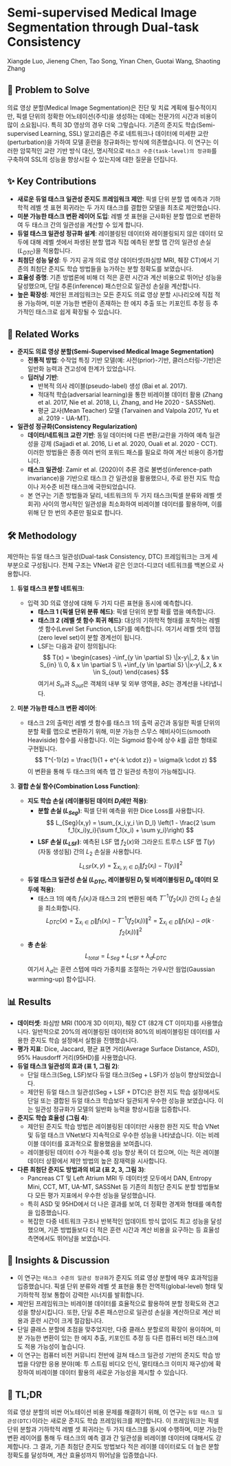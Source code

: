 # Semi-supervised Medical Image Segmentation through Dual-task Consistency

Xiangde Luo, Jieneng Chen, Tao Song, Yinan Chen, Guotai Wang, Shaoting Zhang

## 🧩 Problem to Solve

의료 영상 분할(Medical Image Segmentation)은 진단 및 치료 계획에 필수적이지만, 픽셀 단위의 정확한 어노테이션(주석)을 생성하는 데에는 전문가의 시간과 비용이 많이 소요됩니다. 특히 3D 영상의 경우 더욱 그렇습니다. 기존의 준지도 학습(Semi-supervised Learning, SSL) 알고리즘은 주로 네트워크나 데이터에 미세한 교란(perturbation)을 가하여 모델 훈련을 정규화하는 방식에 의존했습니다. 이 연구는 이러한 암묵적인 교란 기반 방식 대신, 명시적으로 `태스크 수준(task-level)의 정규화`를 구축하여 SSL의 성능을 향상시킬 수 있는지에 대한 질문을 던집니다.

## ✨ Key Contributions

* **새로운 듀얼 태스크 일관성 준지도 프레임워크 제안**: 픽셀 단위 분할 맵 예측과 기하학적 레벨 셋 표현 회귀라는 두 가지 태스크를 결합한 모델을 최초로 제안했습니다.
* **미분 가능한 태스크 변환 레이어 도입**: 레벨 셋 표현을 근사화된 분할 맵으로 변환하여 두 태스크 간의 일관성을 계산할 수 있게 합니다.
* **듀얼 태스크 일관성 정규화 설계**: 레이블링된 데이터와 레이블링되지 않은 데이터 모두에 대해 레벨 셋에서 파생된 분할 맵과 직접 예측된 분할 맵 간의 일관성 손실($L_{DTC}$)을 적용합니다.
* **최첨단 성능 달성**: 두 가지 공개 의료 영상 데이터셋(좌심방 MRI, 췌장 CT)에서 기존의 최첨단 준지도 학습 방법들을 능가하는 분할 정확도를 보였습니다.
* **효율성 증명**: 기존 방법론에 비해 더 적은 훈련 시간과 계산 비용으로 뛰어난 성능을 달성했으며, 단일 추론(inference) 패스만으로 일관성 손실을 계산합니다.
* **높은 확장성**: 제안된 프레임워크는 모든 준지도 의료 영상 분할 시나리오에 직접 적용 가능하며, 미분 가능한 변환이 존재하는 한 에지 추출 또는 키포인트 추정 등 추가적인 태스크로 쉽게 확장될 수 있습니다.

## 📎 Related Works

* **준지도 의료 영상 분할(Semi-Supervised Medical Image Segmentation)**
  * **전통적 방법**: 수작업 특징 기반 모델(예: 사전(prior)-기반, 클러스터링-기반)은 일반화 능력과 견고성에 한계가 있었습니다.
  * **딥러닝 기반**:
    * 반복적 의사 레이블(pseudo-label) 생성 (Bai et al. 2017).
    * 적대적 학습(adversarial learning)을 통한 비레이블 데이터 활용 (Zhang et al. 2017, Nie et al. 2018, Li, Zhang, and He 2020 - SASSNet).
    * 평균 교사(Mean Teacher) 모델 (Tarvainen and Valpola 2017, Yu et al. 2019 - UA-MT).
* **일관성 정규화(Consistency Regularization)**
  * **데이터/네트워크 교란 기반**: 동일 데이터에 다른 변환/교란을 가하여 예측 일관성을 강제 (Sajjadi et al. 2016, Li et al. 2020, Ouali et al. 2020 - CCT). 이러한 방법들은 종종 여러 번의 포워드 패스를 필요로 하여 계산 비용이 증가합니다.
  * **태스크 일관성**: Zamir et al. (2020)이 추론 경로 불변성(inference-path invariance)을 기반으로 태스크 간 일관성을 활용했으나, 주로 완전 지도 학습이나 저수준 비전 태스크에 국한되었습니다.
  * 본 연구는 기존 방법들과 달리, 네트워크의 두 가지 태스크(픽셀 분류와 레벨 셋 회귀) 사이의 명시적인 일관성을 최소화하여 비레이블 데이터를 활용하며, 이를 위해 단 한 번의 추론만 필요로 합니다.

## 🛠️ Methodology

제안하는 듀얼 태스크 일관성(Dual-task Consistency, DTC) 프레임워크는 크게 세 부분으로 구성됩니다. 전체 구조는 VNet과 같은 인코더-디코더 네트워크를 백본으로 사용합니다.

1. **듀얼 태스크 분할 네트워크**:
    * 입력 3D 의료 영상에 대해 두 가지 다른 표현을 동시에 예측합니다.
        * **태스크 1 (픽셀 단위 분류 헤드)**: 픽셀 단위의 분할 확률 맵을 예측합니다.
        * **태스크 2 (레벨 셋 함수 회귀 헤드)**: 대상의 기하학적 형태를 포착하는 레벨 셋 함수(Level Set Function, LSF)를 예측합니다. 여기서 레벨 셋의 영점(zero level set)이 분할 경계선이 됩니다.
        * LSF는 다음과 같이 정의됩니다:
            $$ T(x) = \begin{cases} -\inf_{y \in \partial S} \|x-y\|_2, & x \in S_{in} \\ 0, & x \in \partial S \\ +\inf_{y \in \partial S} \|x-y\|_2, & x \in S_{out} \end{cases} $$
            여기서 $S_{in}$과 $S_{out}$은 객체의 내부 및 외부 영역을, $\partial S$는 경계선을 나타냅니다.

2. **미분 가능한 태스크 변환 레이어**:
    * 태스크 2의 출력인 레벨 셋 함수를 태스크 1의 출력 공간과 동일한 픽셀 단위의 분할 확률 맵으로 변환하기 위해, 미분 가능한 스무스 헤비사이드(smooth Heaviside) 함수를 사용합니다. 이는 Sigmoid 함수에 상수 $k$를 곱한 형태로 구현됩니다.
        $$ T^{-1}(z) = \frac{1}{1 + e^{-k \cdot z}} = \sigma(k \cdot z) $$
        이 변환을 통해 두 태스크의 예측 맵 간 일관성 측정이 가능해집니다.

3. **결합 손실 함수(Combination Loss Function)**:
    * **지도 학습 손실 (레이블링된 데이터 $D_l$에만 적용)**:
        * **분할 손실 ($L_{Seg}$)**: 픽셀 단위 예측을 위한 Dice Loss를 사용합니다.
        $$ L_{Seg}(x,y) = \sum_{x_i,y_i \in D_l} \left(1 - \frac{2 \sum f_1(x_i)y_i}{\sum f_1(x_i) + \sum y_i}\right) $$
        * **LSF 손실 ($L_{LSF}$)**: 예측된 LSF 맵 $f_2(x)$와 그라운드 트루스 LSF 맵 $T(y)$ (자동 생성됨) 간의 $L_2$ 손실을 사용합니다.
        $$ L_{LSF}(x,y) = \sum_{x_i,y_i \in D_l} \|f_2(x_i) - T(y_i)\|^2 $$
    * **듀얼 태스크 일관성 손실 ($L_{DTC}$, 레이블링된 $D_l$ 및 비레이블링된 $D_u$ 데이터 모두에 적용)**:
        * 태스크 1의 예측 $f_1(x_i)$과 태스크 2의 변환된 예측 $T^{-1}(f_2(x_i))$ 간의 $L_2$ 손실을 최소화합니다.
        $$ L_{DTC}(x) = \sum_{x_i \in D} \|f_1(x_i) - T^{-1}(f_2(x_i))\|^2 = \sum_{x_i \in D} \|f_1(x_i) - \sigma(k \cdot f_2(x_i))\|^2 $$
    * **총 손실**:
        $$ L_{total} = L_{Seg} + L_{LSF} + \lambda_d L_{DTC} $$
        여기서 $\lambda_d$는 훈련 스텝에 따라 가중치를 조절하는 가우시안 웜업(Gaussian warming-up) 함수입니다.

## 📊 Results

* **데이터셋**: 좌심방 MRI (100개 3D 이미지), 췌장 CT (82개 CT 이미지)를 사용했습니다. 일반적으로 20%의 레이블링된 데이터와 80%의 비레이블링된 데이터를 사용한 준지도 학습 설정에서 실험을 진행했습니다.
* **평가 지표**: Dice, Jaccard, 평균 표면 거리(Average Surface Distance, ASD), 95% Hausdorff 거리(95HD)를 사용했습니다.
* **듀얼 태스크 일관성의 효과 (표 1, 그림 2)**:
  * 단일 태스크(Seg, LSF)보다 듀얼 태스크(Seg + LSF)가 성능이 향상되었습니다.
  * 제안된 듀얼 태스크 일관성(Seg + LSF + DTC)은 완전 지도 학습 설정에서도 단일 또는 결합된 듀얼 태스크 학습보다 일관되게 우수한 성능을 보였습니다. 이는 일관성 정규화가 모델의 일반화 능력을 향상시킴을 입증합니다.
* **준지도 학습 효율성 (그림 4)**:
  * 제안된 준지도 학습 방법은 레이블링된 데이터만 사용한 완전 지도 학습 VNet 및 듀얼 태스크 VNet보다 지속적으로 우수한 성능을 나타냈습니다. 이는 비레이블 데이터를 효과적으로 활용했음을 보여줍니다.
  * 레이블링된 데이터 수가 적을수록 성능 향상 폭이 더 컸으며, 이는 적은 레이블 데이터 상황에서 제안 방법의 높은 잠재력을 시사합니다.
* **다른 최첨단 준지도 방법과의 비교 (표 2, 3, 그림 3)**:
  * Pancreas CT 및 Left Atrium MRI 두 데이터셋 모두에서 DAN, Entropy Mini, CCT, MT, UA-MT, SASSNet 등 기존의 최첨단 준지도 분할 방법들보다 모든 평가 지표에서 우수한 성능을 달성했습니다.
  * 특히 ASD 및 95HD에서 더 나은 결과를 보여, 더 정확한 경계와 형태를 예측함을 입증했습니다.
  * 복잡한 다중 네트워크 구조나 반복적인 업데이트 방식 없이도 최고 성능을 달성했으며, 기존 방법들보다 더 적은 훈련 시간과 계산 비용을 요구하는 등 효율성 측면에서도 뛰어남을 보였습니다.

## 🧠 Insights & Discussion

* 이 연구는 `태스크 수준의 일관성 정규화`가 준지도 의료 영상 분할에 매우 효과적임을 입증했습니다. 픽셀 단위 분류와 레벨 셋 표현을 통한 전역적(global-level) 형태 및 기하학적 정보 통합이 강력한 시너지를 발휘합니다.
* 제안된 프레임워크는 비레이블 데이터를 효율적으로 활용하여 분할 정확도와 견고성을 향상시킵니다. 또한, 단일 추론 패스만으로 일관성 손실을 계산하므로 계산 비용과 훈련 시간이 크게 절감됩니다.
* 단일 클래스 분할에 초점을 맞추었지만, 다중 클래스 분할로의 확장이 용이하며, 미분 가능한 변환이 있는 한 에지 추출, 키포인트 추정 등 다른 컴퓨터 비전 태스크에도 적용 가능성이 높습니다.
* 이 연구는 컴퓨터 비전 커뮤니티 전반에 걸쳐 태스크 일관성 기반의 준지도 학습 방법을 다양한 응용 분야(예: 투 스트림 비디오 인식, 멀티태스크 이미지 재구성)에 확장하여 비레이블 데이터 활용의 새로운 가능성을 제시할 수 있습니다.

## 📌 TL;DR

의료 영상 분할의 비싼 어노테이션 비용 문제를 해결하기 위해, 이 연구는 `듀얼 태스크 일관성(DTC)`이라는 새로운 준지도 학습 프레임워크를 제안합니다. 이 프레임워크는 픽셀 단위 분할과 기하학적 레벨 셋 회귀라는 두 가지 태스크를 동시에 수행하며, 미분 가능한 변환 레이어를 통해 두 태스크의 예측 결과 간 일관성을 비레이블 데이터에 대해서도 강제합니다. 그 결과, 기존 최첨단 준지도 방법보다 적은 레이블 데이터로도 더 높은 분할 정확도를 달성하며, 계산 효율성까지 뛰어남을 입증했습니다.
